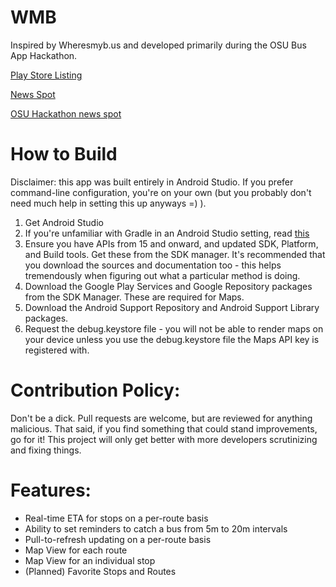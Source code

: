 WMB
===

Inspired by Wheresmyb.us and developed primarily during the OSU Bus App Hackathon.

[Play Store Listing](https://play.google.com/store/apps/details?id=com.jmstudios.corvallistransit)

[News Spot](https://www.youtube.com/watch?v=OGDO1GZ7jFw)

[OSU Hackathon news spot](http://www.dailybarometer.com/news/transport-app-tracks-bus-system-in-real-time/article_9a388d5a-dbe8-11e3-8360-0017a43b2370.html)

How to Build
============
Disclaimer: this app was built entirely in Android Studio.  If you prefer command-line configuration, you're on your own (but you probably don't need much help in setting this up anyways =) ).

1. Get Android Studio
2. If you're unfamiliar with Gradle in an Android Studio setting, read [this](http://developer.android.com/sdk/installing/studio-build.html)
3. Ensure you have APIs from 15 and onward, and updated SDK, Platform, and Build tools.  Get these from the SDK manager.  It's recommended that you download the sources and documentation too - this helps tremendously when figuring out what a particular method is doing.
4. Download the Google Play Services and Google Repository packages from the SDK Manager.  These are required for Maps.
5. Download the Android Support Repository and Android Support Library packages.
6. Request the debug.keystore file - you will not be able to render maps on your device unless you use the debug.keystore file the Maps API key is registered with.

Contribution Policy:
====================
Don't be a dick.  Pull requests are welcome, but are reviewed for anything malicious.  That said, if you find something that could stand improvements, go for it!  This project will only get better with more developers scrutinizing and fixing things.

Features:
=========================

- Real-time ETA for stops on a per-route basis
- Ability to set reminders to catch a bus from 5m to 20m intervals
- Pull-to-refresh updating on a per-route basis
- Map View for each route
- Map View for an individual stop
- (Planned) Favorite Stops and Routes
